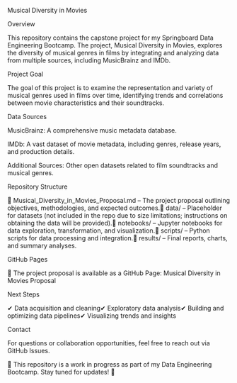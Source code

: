 Musical Diversity in Movies

Overview

This repository contains the capstone project for my Springboard Data Engineering Bootcamp. The project, Musical Diversity in Movies, explores the diversity of musical genres in films by integrating and analyzing data from multiple sources, including MusicBrainz and IMDb.

Project Goal

The goal of this project is to examine the representation and variety of musical genres used in films over time, identifying trends and correlations between movie characteristics and their soundtracks.

Data Sources

MusicBrainz: A comprehensive music metadata database.

IMDb: A vast dataset of movie metadata, including genres, release years, and production details.

Additional Sources: Other open datasets related to film soundtracks and musical genres.

Repository Structure

📂 Musical_Diversity_in_Movies_Proposal.md – The project proposal outlining objectives, methodologies, and expected outcomes.📂 data/ – Placeholder for datasets (not included in the repo due to size limitations; instructions on obtaining the data will be provided).📂 notebooks/ – Jupyter notebooks for data exploration, transformation, and visualization.📂 scripts/ – Python scripts for data processing and integration.📂 results/ – Final reports, charts, and summary analyses.

GitHub Pages

🔗 The project proposal is available as a GitHub Page: Musical Diversity in Movies Proposal

Next Steps

✔ Data acquisition and cleaning✔ Exploratory data analysis✔ Building and optimizing data pipelines✔ Visualizing trends and insights

Contact

For questions or collaboration opportunities, feel free to reach out via GitHub Issues.

🚧 This repository is a work in progress as part of my Data Engineering Bootcamp. Stay tuned for updates! 🚧

